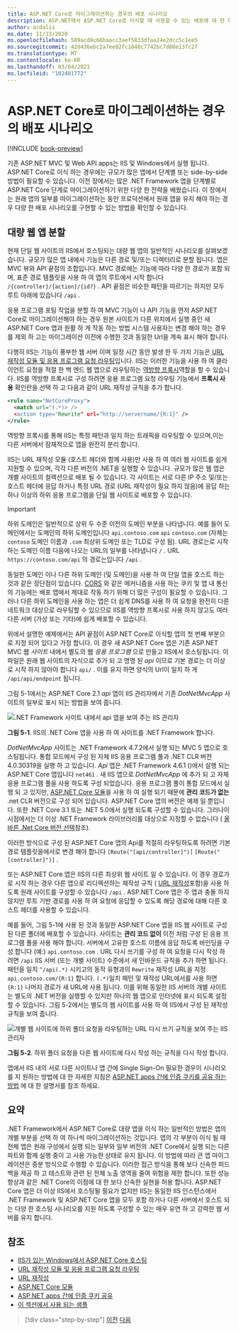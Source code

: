```yaml
---
title: ASP.NET Core로 마이그레이션하는 경우의 배포 시나리오
description: ASP.NET에서 ASP.NET Core로 이식할 때 사용할 수 있는 배포에 대 한 다양 한 접근 방식에 대 한 개요는 side-by-side 마이그레이션과 단계별 마이그레이션을 허용 합니다.
author: ardalis
ms.date: 11/13/2020
ms.openlocfilehash: 589acd8c66baacc3aef5833dfaa24e2dcc5c1ee5
ms.sourcegitcommit: 42d436ebc2a7ee02fc1848c7742bc7d80e13fc2f
ms.translationtype: MT
ms.contentlocale: ko-KR
ms.lasthandoff: 03/04/2021
ms.locfileid: "102401772"
---
```

# <a name="deployment-scenarios-when-migrating-to-aspnet-core"></a>ASP.NET Core로 마이그레이션하는 경우의 배포 시나리오

[!INCLUDE [book-preview](../../../includes/book-preview.md)]

기존 ASP.NET MVC 및 Web API apps는 IIS 및 Windows에서 실행 됩니다. ASP.NET Core로 이식 하는 경우에는 규모가 많은 앱에서 단계별 또는 side-by-side 방법이 필요할 수 있습니다. 이전 장에서는 많은 .NET Framework 앱을 단계별로 ASP.NET Core 단계로 마이그레이션하기 위한 다양 한 전략을 배웠습니다. 이 장에서는 원래 앱의 일부를 마이그레이션하는 동안 프로덕션에서 원래 앱을 유지 해야 하는 경우 다양 한 배포 시나리오를 구현할 수 있는 방법을 확인할 수 있습니다.

## <a name="split-a-large-web-app"></a>대량 웹 앱 분할

현재 단일 웹 사이트의 IIS에서 호스팅되는 대량 웹 앱의 일반적인 시나리오를 살펴보겠습니다. 규모가 많은 앱 내에서 기능은 다른 경로 및/또는 디렉터리로 분할 됩니다. 앱은 MVC 뷰와 API 끝점의 조합입니다. MVC 경로에는 기능에 따라 다양 한 경로가 포함 되며, 표준 경로 템플릿을 사용 하 여 앱의 루트에서 시작 합니다 `/{controller}/{action}/{id?}` . API 끝점은 비슷한 패턴을 따르기는 하지만 모두 루트 아래에 있습니다 `/api` .

응용 프로그램 포팅 작업을 분할 하 여 MVC 기능이 나 API 기능을 먼저 ASP.NET Core로 마이그레이션해야 하는 경우 원본 사이트가 다른 위치에서 실행 중인 새 ASP.NET Core 앱과 원활 하 게 작동 하는 방법 시스템 사용자는 변경 해야 하는 경우를 제외 하 고는 마이그레이션 이전에 수행한 것과 동일한 Url을 계속 표시 해야 합니다.

다행히 IIS는 기능이 풍부한 웹 서버 이며 일정 시간 동안 발생 한 두 가지 기능은 [URL 재작성 모듈 및 응용 프로그램 요청 라우팅](/iis/extensions/url-rewrite-module/reverse-proxy-with-url-rewrite-v2-and-application-request-routing)입니다. IIS는 이러한 기능을 사용 하 여 클라이언트 요청을 적절 한 백 엔드 웹 앱으로 라우팅하는 [역방향 프록시](/iis/extensions/url-rewrite-module/reverse-proxy-with-url-rewrite-v2-and-application-request-routing)역할을 할 수 있습니다. IIS를 역방향 프록시로 구성 하려면 응용 프로그램 요청 라우팅 기능에서 **프록시 사용** 확인란을 선택 하 고 다음과 같이 URL 재작성 규칙을 추가 합니다.

```xml
<rule name="NetCoreProxy">
  <match url="(.*)> />
  <action type="Rewrite" url="http://servername/{R:1}" />
</rule>
```

역방향 프록시를 통해 IIS는 특정 패턴과 일치 하는 트래픽을 라우팅할 수 있으며,이는 다른 서버에서 잠재적으로 앱을 완전히 분리 합니다.

IIS는 URL 재작성 모듈 (호스트 헤더와 함께 사용)만 사용 하 여 여러 웹 사이트를 쉽게 지원할 수 있으며, 각각 다른 버전의 .NET을 실행할 수 있습니다. 규모가 많은 웹 앱은 개별 사이트의 컬렉션으로 배포 될 수 있습니다. 각 사이트는 서로 다른 IP 주소 및/또는 호스트 헤더에 응답 하거나 특정 URL 경로 (URL 재작성이 필요 하지 않음)에 응답 하는 하나 이상의 하위 응용 프로그램을 단일 웹 사이트로 배포할 수 있습니다.

> [!IMPORTANT]
> 하위 도메인은 일반적으로 상위 두 수준 이전의 도메인 부분을 나타냅니다. 예를 들어 도메인에서는 도메인의 하위 도메인입니다 `api.contoso.com` `api` `contoso.com` (자체는 `contoso` 도메인 이름과 `.com` 최상위 도메인 또는 TLD로 구성 됨). URL 경로는로 시작 하는 도메인 이름 다음에 나오는 URL의 일부를 나타냅니다 `/` . URL `https://contoso.com/api` 의 경로는입니다 `/api` .

동일한 도메인 이나 다른 하위 도메인 (및 도메인)을 사용 하 여 단일 앱을 호스트 하는 것과 같은 장단점이 있습니다. [CORS](/aspnet/core/security/cors) 와 같은 메커니즘을 사용 하는 쿠키 및 앱 내 통신의 기능에는 배포 앱에서 제대로 작동 하기 위해 더 많은 구성이 필요할 수 있습니다. 그러나 다른 하위 도메인을 사용 하는 앱은 더 쉽게 DNS를 사용 하 여 요청을 완전히 다른 네트워크 대상으로 라우팅할 수 있으므로 IIS를 역방향 프록시로 사용 하지 않고도 여러 다른 서버 (가상 또는 기타)에 쉽게 배포할 수 있습니다.

위에서 설명한 예제에서는 API 끝점이 ASP.NET Core로 이식할 앱의 첫 번째 부분으로 지정 되어 있다고 가정 합니다. 이 경우 새 ASP.NET Core 앱은 기존 ASP.NET MVC 웹 *사이트* 내에서 별도의 웹 *응용 프로그램* 으로 만들고 IIS에서 호스팅됩니다. 이 파일은 원래 웹 사이트의 자식으로 추가 되 고 명명 된 *api* 이므로 기본 경로는 더 이상로 시작 하지 않아야 합니다 `api/` . 이를 유지 하면 양식의 Url이 일치 하 게 `/api/api/endpoint` 됩니다.

그림 5-1에서는 ASP.NET Core 2.1 *api* 앱이 IIS 관리자에서 기존 *DotNetMvcApp* 사이트의 일부로 표시 되는 방법을 보여 줍니다.

![.NET Framework 사이트 내에서 api 앱을 보여 주는 IIS 관리자](./media/Figure5-1.png)

**그림 5-1**. IIS의 .NET Core 앱을 사용 하 여 사이트를 .NET Framework 합니다.

*DotNetMvcApp* 사이트는 .NET Framework 4.7.2에서 실행 되는 MVC 5 앱으로 호스팅됩니다. 통합 모드에서 구성 된 자체 IIS 응용 프로그램 풀과 .NET CLR 버전 4.0.30319을 실행 하 고 있습니다. *Api* 앱은 .NET Framework 4.6.1 ()에서 실행 되는 ASP.NET Core 앱입니다 `net461` . 새 IIS 앱으로 *DotNetMvcApp* 에 추가 되 고 자체 응용 프로그램 풀을 사용 하도록 구성 되었습니다. 응용 프로그램 풀이 통합 모드에서 실행 되 고 있지만, [ASP.NET Core 모듈](/aspnet/core/host-and-deploy/aspnet-core-module?preserve-view=true&view=aspnetcore-2.1)을 사용 하 여 실행 되기 때문에 **관리 코드가 없는** .net CLR 버전으로 구성 되어 있습니다. ASP.NET Core 앱의 버전은 예제 일 뿐입니다. 또한 .NET Core 3.1 또는 .NET 5.0에서 실행 되도록 구성할 수 있습니다. 그러나이 시점에서는 더 이상 .NET Framework 라이브러리를 대상으로 지정할 수 없습니다 ( [올바른 .Net Core 버전 선택](choose-net-core-version.md)참조).

이러한 방식으로 구성 된 ASP.NET Core 앱의 Api를 적절히 라우팅하도록 하려면 기본 경로 템플릿을에서로 변경 해야 합니다 `[Route("[api/controller]")]` `[Route("[controller]")]` .

또는 ASP.NET Core 앱은 IIS의 다른 최상위 웹 사이트 일 수 있습니다. 이 경우 경로가로 시작 하는 경우 다른 앱으로 리디렉션하는 재작성 규칙 ( [URL 재작성](https://www.iis.net/downloads/microsoft/url-rewrite)포함)을 사용 하도록 원래 사이트를 구성할 수 있습니다 `/api` . ASP.NET Core 앱은 주 앱과 충돌 하지 않지만 루트 기반 경로를 사용 하 여 요청에 응답할 수 있도록 해당 경로에 대해 다른 호스트 헤더를 사용할 수 있습니다.

예를 들어, 그림 5-1에 사용 된 것과 동일한 ASP.NET Core 앱을 IIS 웹 사이트로 구성 된 다른 폴더에 배포할 수 있습니다. 사이트는 **관리 코드 없이** 이전 처럼 구성 된 응용 프로그램 풀을 사용 해야 합니다. 서버에서 고유한 호스트 이름에 응답 하도록 바인딩을 구성 합니다 (예:) `api.contoso.com` . URL 다시 쓰기를 구성 하 여 요청을 다시 작성 하려면 `/api` IIS 서버 (또는 개별 사이트) 수준에서 새 인바운드 규칙을 추가 하면 됩니다. 패턴을 일치 `^/api(.*)` 시키고의 동작 유형과의 `Rewrite` 재작성 URL을 지정 `api.contoso.com/{R:1}` 합니다. `(.*)`일치 패턴 및 재작성 URL에서를 사용 하면 `{R:1}` 나머지 경로가 새 URL에 사용 됩니다. 이를 위해 동일한 IIS 서버의 개별 사이트는 별도의 .NET 버전을 실행할 수 있지만 하나의 웹 앱으로 인터넷에 표시 되도록 설정할 수 있습니다. 그림 5-2에서는 별도의 웹 사이트를 사용 하 여 IIS에서 구성 된 재작성 규칙을 보여 줍니다.

![개별 웹 사이트에 하위 폴더 요청을 라우팅하는 URL 다시 쓰기 규칙을 보여 주는 IIS 관리자](./media/Figure5-2.png)

**그림 5-2**. 하위 폴더 요청을 다른 웹 사이트에 다시 작성 하는 규칙을 다시 작성 합니다.

앱에서 IIS 내의 서로 다른 사이트나 앱 간에 Single Sign-On 필요한 경우이 시나리오를 지 원하는 방법에 대 한 자세한 지침은 [ASP.NET apps 간에 인증 쿠키를 공유 하는 방법](/aspnet/core/host-and-deploy/iis/) 에 대 한 설명서를 참조 하세요.

## <a name="summary"></a>요약

.NET Framework에서 ASP.NET Core로 대량 앱을 이식 하는 일반적인 방법은 앱의 개별 부분을 선택 하 여 하나씩 마이그레이션하는 것입니다. 앱의 각 부분이 이식 될 때 전체 앱은 원래 구성에서 실행 되는 일부와 일부 버전의 .NET Core에서 실행 되는 다른 파트와 함께 실행 중이 고 사용 가능한 상태로 유지 됩니다. 이 방법에 따라 큰 앱 마이그레이션은 증분 방식으로 수행할 수 있습니다. 이러한 접근 방식을 통해 보다 신속한 피드백을 제공 하 고 테스트와 관련 된 전체 노출 영역을 줄여 위험을 제한 합니다. 또한 성능 향상과 같은 .NET Core의 이점에 대 한 보다 신속한 실현을 허용 합니다. ASP.NET Core 앱은 더 이상 IIS에서 호스팅될 필요가 없지만 IIS는 동일한 IIS 인스턴스에서 .NET Framework 및 ASP.NET Core 앱을 모두 포함 하거나 다른 서버에서 호스트 되는 다양 한 호스팅 시나리오를 지원 하도록 구성할 수 있는 매우 유연 하 고 강력한 웹 서버를 유지 합니다.

## <a name="references"></a>참조

- [IIS가 있는 Windows에서 ASP.NET Core 호스팅](/aspnet/core/host-and-deploy/iis/)
- [URL 재작성 모듈 및 응용 프로그램 요청 라우팅](/iis/extensions/url-rewrite-module/reverse-proxy-with-url-rewrite-v2-and-application-request-routing)
- [URL 재작성](https://www.iis.net/downloads/microsoft/url-rewrite)
- [ASP.NET Core 모듈](/aspnet/core/host-and-deploy/aspnet-core-module?preserve-view=true&view=aspnetcore-2.1)
- [ASP.NET apps 간에 인증 쿠키 공유](/aspnet/core/host-and-deploy/iis/)
- [이 섹션에서 사용 되는 샘플](https://github.com/ardalis/MigrateDotNetWithIIS)

>[!div class="step-by-step"]
>[이전](more-migration-scenarios.md)
>[다음](summary.md)
